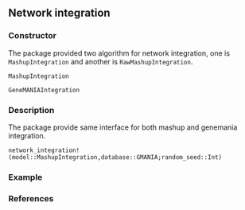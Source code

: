 ## Network integration

### Constructor 


The package provided two algorithm for network integration, one is `MashupIntegration` and another is `RawMashupIntegration`.

```@docs
MashupIntegration
```

```@docs
GeneMANIAIntegration
```

### Description

The package provide same interface for both mashup and genemania integration.

```@docs
network_integration!(model::MashupIntegration,database::GMANIA;random_seed::Int)
```

### Example

### References




